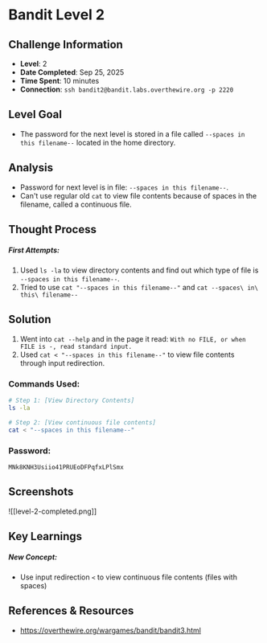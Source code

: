 # Bandit Level 2

## Challenge Information
- **Level**: 2
- **Date Completed**: Sep 25, 2025
- **Time Spent**: 10 minutes
- **Connection**: `ssh bandit2@bandit.labs.overthewire.org -p 2220`

## Level Goal
- The password for the next level is stored in a file called `--spaces in this filename--` located in the home directory.

## Analysis
- Password for next level is in file: `--spaces in this filename--`.
- Can't use regular old `cat` to view file contents because of spaces in the filename, called a continuous file.

## Thought Process
##### First Attempts:
1. Used `ls -la` to view directory contents and find out which type of file is `--spaces in this filename--`.
2. Tried to use `cat "--spaces in this filename--"` and `cat --spaces\ in\ this\ filename--`

## Solution
1. Went into `cat --help` and in the page it read: `With no FILE, or when FILE is -, read standard input.`
2. Used `cat < "--spaces in this filename--"` to view file contents through input redirection.

### Commands Used:
```bash
# Step 1: [View Directory Contents]
ls -la 

# Step 2: [View continuous file contents]  
cat < "--spaces in this filename--"
```
### Password: 
```
MNk8KNH3Usiio41PRUEoDFPqfxLPlSmx
```
## Screenshots
![[level-2-completed.png]]

## Key Learnings
##### New Concept:
- Use input redirection `<` to view continuous file contents (files with spaces)

## References & Resources
- https://overthewire.org/wargames/bandit/bandit3.html
